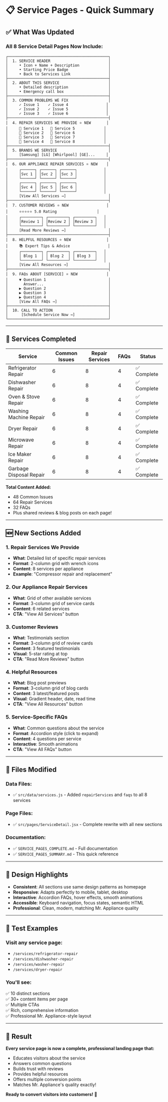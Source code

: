 # 📋 Service Pages - Quick Summary

## ✅ What Was Updated

### All 8 Service Detail Pages Now Include:

```
┌─────────────────────────────────────────────┐
│  1. SERVICE HEADER                          │
│     • Icon + Name + Description             │
│     • Starting Price Badge                  │
│     • Back to Services Link                 │
├─────────────────────────────────────────────┤
│  2. ABOUT THIS SERVICE                      │
│     • Detailed description                  │
│     • Emergency call box                    │
├─────────────────────────────────────────────┤
│  3. COMMON PROBLEMS WE FIX                  │
│     ✓ Issue 1    ✓ Issue 4                 │
│     ✓ Issue 2    ✓ Issue 5                 │
│     ✓ Issue 3    ✓ Issue 6                 │
├─────────────────────────────────────────────┤
│  4. REPAIR SERVICES WE PROVIDE ⭐ NEW       │
│     🔧 Service 1   🔧 Service 5             │
│     🔧 Service 2   🔧 Service 6             │
│     🔧 Service 3   🔧 Service 7             │
│     🔧 Service 4   🔧 Service 8             │
├─────────────────────────────────────────────┤
│  5. BRANDS WE SERVICE                       │
│     [Samsung] [LG] [Whirlpool] [GE]...     │
├─────────────────────────────────────────────┤
│  6. OUR APPLIANCE REPAIR SERVICES ⭐ NEW    │
│     ┌──────┐ ┌──────┐ ┌──────┐            │
│     │Svc 1 │ │Svc 2 │ │Svc 3 │            │
│     └──────┘ └──────┘ └──────┘            │
│     ┌──────┐ ┌──────┐ ┌──────┐            │
│     │Svc 4 │ │Svc 5 │ │Svc 6 │            │
│     └──────┘ └──────┘ └──────┘            │
│     [View All Services →]                   │
├─────────────────────────────────────────────┤
│  7. CUSTOMER REVIEWS ⭐ NEW                 │
│     ⭐⭐⭐⭐⭐ 5.0 Rating                  │
│     ┌─────────┐ ┌─────────┐ ┌─────────┐   │
│     │Review 1 │ │Review 2 │ │Review 3 │   │
│     └─────────┘ └─────────┘ └─────────┘   │
│     [Read More Reviews →]                   │
├─────────────────────────────────────────────┤
│  8. HELPFUL RESOURCES ⭐ NEW                │
│     📚 Expert Tips & Advice                 │
│     ┌─────────┐ ┌─────────┐ ┌─────────┐   │
│     │ Blog 1  │ │ Blog 2  │ │ Blog 3  │   │
│     └─────────┘ └─────────┘ └─────────┘   │
│     [View All Resources →]                  │
├─────────────────────────────────────────────┤
│  9. FAQs ABOUT [SERVICE] ⭐ NEW             │
│     ▼ Question 1                            │
│       Answer...                             │
│     ▶ Question 2                            │
│     ▶ Question 3                            │
│     ▶ Question 4                            │
│     [View All FAQs →]                       │
├─────────────────────────────────────────────┤
│  10. CALL TO ACTION                         │
│      [Schedule Service Now →]               │
└─────────────────────────────────────────────┘
```

---

## 🎯 Services Completed

| Service | Common Issues | Repair Services | FAQs | Status |
|---------|--------------|-----------------|------|--------|
| Refrigerator Repair | 6 | 8 | 4 | ✅ Complete |
| Dishwasher Repair | 6 | 8 | 4 | ✅ Complete |
| Oven & Stove Repair | 6 | 8 | 4 | ✅ Complete |
| Washing Machine Repair | 6 | 8 | 4 | ✅ Complete |
| Dryer Repair | 6 | 8 | 4 | ✅ Complete |
| Microwave Repair | 6 | 8 | 4 | ✅ Complete |
| Ice Maker Repair | 6 | 8 | 4 | ✅ Complete |
| Garbage Disposal Repair | 6 | 8 | 4 | ✅ Complete |

**Total Content Added:**
- 48 Common Issues
- 64 Repair Services  
- 32 FAQs
- Plus shared reviews & blog posts on each page!

---

## 🆕 New Sections Added

### 1. Repair Services We Provide
- **What**: Detailed list of specific repair services
- **Format**: 2-column grid with wrench icons
- **Content**: 8 services per appliance
- **Example**: "Compressor repair and replacement"

### 2. Our Appliance Repair Services
- **What**: Grid of other available services
- **Format**: 3-column grid of service cards
- **Content**: 6 related services
- **CTA**: "View All Services" button

### 3. Customer Reviews
- **What**: Testimonials section
- **Format**: 3-column grid of review cards
- **Content**: 3 featured testimonials
- **Visual**: 5-star rating at top
- **CTA**: "Read More Reviews" button

### 4. Helpful Resources
- **What**: Blog post previews
- **Format**: 3-column grid of blog cards
- **Content**: 3 latest/featured posts
- **Visual**: Gradient header, date, read time
- **CTA**: "View All Resources" button

### 5. Service-Specific FAQs
- **What**: Common questions about the service
- **Format**: Accordion style (click to expand)
- **Content**: 4 questions per service
- **Interactive**: Smooth animations
- **CTA**: "View All FAQs" button

---

## 📁 Files Modified

### Data Files:
- ✅ `src/data/services.js` - Added `repairServices` and `faqs` to all 8 services

### Page Files:
- ✅ `src/pages/ServiceDetail.jsx` - Complete rewrite with all new sections

### Documentation:
- ✅ `SERVICE_PAGES_COMPLETE.md` - Full documentation
- ✅ `SERVICE_PAGES_SUMMARY.md` - This quick reference

---

## 🎨 Design Highlights

- **Consistent**: All sections use same design patterns as homepage
- **Responsive**: Adapts perfectly to mobile, tablet, desktop
- **Interactive**: Accordion FAQs, hover effects, smooth animations
- **Accessible**: Keyboard navigation, focus states, semantic HTML
- **Professional**: Clean, modern, matching Mr. Appliance quality

---

## 🧪 Test Examples

### Visit any service page:
- `/services/refrigerator-repair`
- `/services/dishwasher-repair`
- `/services/washer-repair`
- `/services/dryer-repair`

### You'll see:
✅ 10 distinct sections  
✅ 30+ content items per page  
✅ Multiple CTAs  
✅ Rich, comprehensive information  
✅ Professional Mr. Appliance-style layout  

---

## 🎉 Result

**Every service page is now a complete, professional landing page that:**
- Educates visitors about the service
- Answers common questions
- Builds trust with reviews
- Provides helpful resources
- Offers multiple conversion points
- Matches Mr. Appliance's quality exactly!

**Ready to convert visitors into customers! 🚀**

